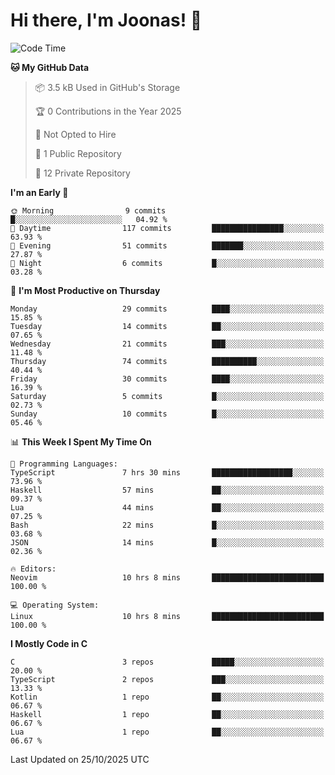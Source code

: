 <!--<a href="https://github.com/anuraghazra/github-readme-stats">
  <img align="center" height=200 src="https://readme-stats-git-main-joonas45s-projects.vercel.app/api?username=Joonas45&hide=stars&show_icons=true&theme=monokai" />
</a>
<a href="">
  <img align="center" width=300 src="https://readme-stats-git-main-joonas45s-projects.vercel.app/api/top-langs?username=Joonas45&theme=monokai&layout=compact" />
</a>-->
<!--
<a href="">
  <img align="center" height=125 width=600 src="https://readme-stats-git-main-joonas45s-projects.vercel.app/api/wakatime?username=Joonas45&theme=monokai&layout=compact" />
</a>
-->

# Hi there, I'm Joonas! :wave:


<!--START_SECTION:waka-->
![Code Time](http://img.shields.io/badge/Code%20Time-292%20hrs%2058%20mins-blue)

**🐱 My GitHub Data** 

> 📦 3.5 kB Used in GitHub's Storage 
 > 
> 🏆 0 Contributions in the Year 2025
 > 
> 🚫 Not Opted to Hire
 > 
> 📜 1 Public Repository 
 > 
> 🔑 12 Private Repository 
 > 
**I'm an Early 🐤** 

```text
🌞 Morning                9 commits           █░░░░░░░░░░░░░░░░░░░░░░░░   04.92 % 
🌆 Daytime                117 commits         ████████████████░░░░░░░░░   63.93 % 
🌃 Evening                51 commits          ███████░░░░░░░░░░░░░░░░░░   27.87 % 
🌙 Night                  6 commits           █░░░░░░░░░░░░░░░░░░░░░░░░   03.28 % 
```
📅 **I'm Most Productive on Thursday** 

```text
Monday                   29 commits          ████░░░░░░░░░░░░░░░░░░░░░   15.85 % 
Tuesday                  14 commits          ██░░░░░░░░░░░░░░░░░░░░░░░   07.65 % 
Wednesday                21 commits          ███░░░░░░░░░░░░░░░░░░░░░░   11.48 % 
Thursday                 74 commits          ██████████░░░░░░░░░░░░░░░   40.44 % 
Friday                   30 commits          ████░░░░░░░░░░░░░░░░░░░░░   16.39 % 
Saturday                 5 commits           █░░░░░░░░░░░░░░░░░░░░░░░░   02.73 % 
Sunday                   10 commits          █░░░░░░░░░░░░░░░░░░░░░░░░   05.46 % 
```


📊 **This Week I Spent My Time On** 

```text
💬 Programming Languages: 
TypeScript               7 hrs 30 mins       ██████████████████░░░░░░░   73.96 % 
Haskell                  57 mins             ██░░░░░░░░░░░░░░░░░░░░░░░   09.37 % 
Lua                      44 mins             ██░░░░░░░░░░░░░░░░░░░░░░░   07.25 % 
Bash                     22 mins             █░░░░░░░░░░░░░░░░░░░░░░░░   03.68 % 
JSON                     14 mins             █░░░░░░░░░░░░░░░░░░░░░░░░   02.36 % 

🔥 Editors: 
Neovim                   10 hrs 8 mins       █████████████████████████   100.00 % 

💻 Operating System: 
Linux                    10 hrs 8 mins       █████████████████████████   100.00 % 
```

**I Mostly Code in C** 

```text
C                        3 repos             █████░░░░░░░░░░░░░░░░░░░░   20.00 % 
TypeScript               2 repos             ███░░░░░░░░░░░░░░░░░░░░░░   13.33 % 
Kotlin                   1 repo              ██░░░░░░░░░░░░░░░░░░░░░░░   06.67 % 
Haskell                  1 repo              ██░░░░░░░░░░░░░░░░░░░░░░░   06.67 % 
Lua                      1 repo              ██░░░░░░░░░░░░░░░░░░░░░░░   06.67 % 
```




 Last Updated on 25/10/2025 UTC
<!--END_SECTION:waka-->
